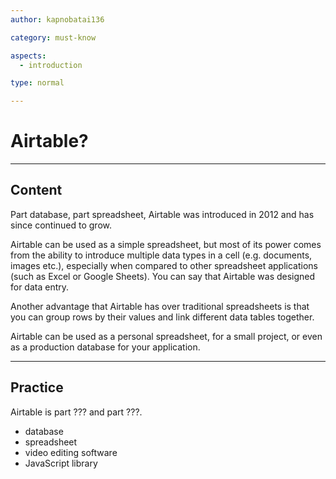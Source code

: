 ```yaml
---
author: kapnobatai136

category: must-know

aspects:
  - introduction

type: normal

---
```


# Airtable?

---
## Content

Part database, part spreadsheet, Airtable was introduced in 2012 and has since continued to grow.

Airtable can be used as a simple spreadsheet, but most of its power comes from the ability to introduce multiple data types in a cell (e.g. documents, images etc.), especially when compared to other spreadsheet applications (such as Excel or Google Sheets). You can say that Airtable was designed for data entry.

Another advantage that Airtable has over traditional spreadsheets is that you can group rows by their values and link different data tables together.

Airtable can be used as a personal spreadsheet, for a small project, or even as a production database for your application.

---
## Practice

Airtable is part ??? and part ???.

* database
* spreadsheet
* video editing software
* JavaScript library